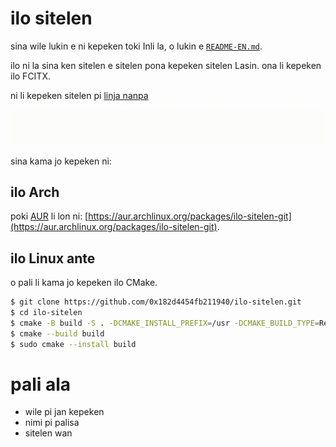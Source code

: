 # ilo sitelen

sina wile lukin e ni kepeken toki Inli la, o lukin e [`README-EN.md`](https://github.com/0x182d4454fb211940/ilo-sitelen/blob/master/README-EN.md).

ilo ni la sina ken sitelen e sitelen pona kepeken sitelen Lasin. ona li kepeken ilo FCITX.

ni li kepeken sitelen pi [linja nanpa](https://github.com/ETBCOR/nasin-nanpa)

![kepeken pi pana sona](https://raw.githubusercontent.com/0x182d4454fb211940/ilo-sitelen/master/example.gif)

sina kama jo kepeken ni:

## ilo Arch

poki [AUR](https://wiki.archlinux.org/title/Arch_User_Repository) li lon ni: [https://aur.archlinux.org/packages/ilo-sitelen-git](https://aur.archlinux.org/packages/ilo-sitelen-git).

## ilo Linux ante

o pali li kama jo kepeken ilo CMake.

```bash
$ git clone https://github.com/0x182d4454fb211940/ilo-sitelen.git
$ cd ilo-sitelen
$ cmake -B build -S . -DCMAKE_INSTALL_PREFIX=/usr -DCMAKE_BUILD_TYPE=Release
$ cmake --build build
$ sudo cmake --install build
```

# pali ala

- wile pi jan kepeken
- nimi pi palisa
- sitelen wan
